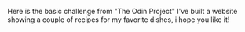 Here is the basic challenge from "The Odin Project"
I've built a website showing a couple of recipes for my favorite dishes, i hope you like it!